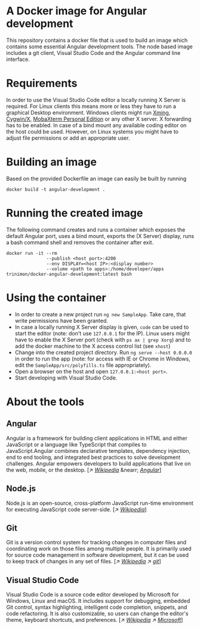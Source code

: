 # A Docker image for Angular development

This repository contains a docker file that is used to build an image which contains some essential Angular development tools. The node based image includes a git client, Visual Studio Code and the Angular command line interface.

# Requirements

In order to use the Visual Studio Code editor a locally running X Server is required. For Linux clients this means more or less they have to run a graphical Desktop environment. Windows clients might run [Xming](https://sourceforge.net/projects/xming/), [Cygwin/X](https://x.cygwin.com/), [MobaXterm Personal Edition](https://mobaxterm.mobatek.net/) or any other X server. X forwarding has to be enabled.
In case of a bind mount any available coding editor on the host could be used. However, on Linux systems you might have to adjust file permissions or add an appropriate user.

# Building an image

Based on the provided Dockerfile an image can easily be built by running

```
docker build -t angular-development .
```

# Running the created image

The following command creates and runs a container which exposes the default Angular port, uses a bind mount, exports the (X Server) display, runs a bash command shell and removes the container after exit.

```
docker run -it --rm                
               --publish <host port>:4200
               --env DISPLAY=<host IP>:<display number>
               --volume <path to apps>:/home/developer/apps trinimon/docker-angular-development:latest bash
```

# Using the container 

* In order to create a new project run ```ng new SampleApp```. Take care, that write permissions have been granted. 
* In case a locally running X Server display is given, ```code``` can be used to start the editor (note: don't use ```127.0.0.1``` for the IP). Linux users might have to enable the X Server port (check with ```ps ax | grep Xorg```) and to add the docker machine to the X access control list (see ```xhost```)
* Change into the created project directory. Run ```ng serve --host 0.0.0.0``` in order to run the app (note: for access with IE or Chrome in Windows, edit the ```SampleApp/src/polyfills.ts``` file appropriately).
* Open a browser on the host and open ```127.0.0.1:<host port>```.
* Start developing with Visual Studio Code.

# About the tools

## Angular

Angular is a framework for building client applications in HTML and either JavaScript or a language like TypeScript that compiles to JavaScript.Angular combines declarative templates, dependency injection, end to end tooling, and integrated best practices to solve development challenges. Angular empowers developers to build applications that live on the web, mobile, or the desktop. \[&nearr; [_Wikipedia_](https://en.wikipedia.org/wiki/Angular_(application_platform)) &nearr; [_Angular_](https://angular.io/)]   

## Node.js

Node.js is an open-source, cross-platform JavaScript run-time environment for executing JavaScript code server-side. \[&nearr; [_Wikipedia_](https://en.wikipedia.org/wiki/Node.js)]

## Git

Git is a version control system for tracking changes in computer files and coordinating work on those files among multiple people. It is primarily used for source code management in software development, but it can be used to keep track of changes in any set of files. \[&nearr; [_Wikipedia_](https://en.wikipedia.org/wiki/Git) &nearr; [_git_](https://git-scm.com/)]

## Visual Studio Code

Visual Studio Code is a source code editor developed by Microsoft for Windows, Linux and macOS. It includes support for debugging, embedded Git control, syntax highlighting, intelligent code completion, snippets, and code refactoring. It is also customizable, so users can change the editor's theme, keyboard shortcuts, and preferences. \[&nearr; [_Wikipedia_](https://en.wikipedia.org/wiki/Visual_Studio_Code) &nearr; [_Microsoft_](https://code.visualstudio.com/)]

